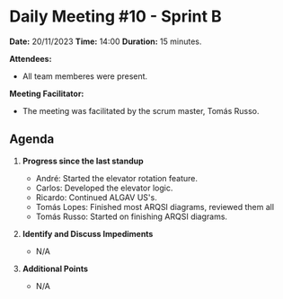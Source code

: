 # Daily Meeting #10 - Sprint B

**Date:** 20/11/2023
**Time:** 14:00
**Duration:** 15 minutes.

**Attendees:**  
- All team memberes were present.

**Meeting Facilitator:**  
- The meeting was facilitated by the scrum master, Tomás Russo.

## Agenda

1. **Progress since the last standup**
   - André: Started the elevator rotation feature.
   - Carlos: Developed the elevator logic.
   - Ricardo: Continued ALGAV US's.
   - Tomás Lopes: Finished most ARQSI diagrams, reviewed them all
   - Tomás Russo: Started on finishing ARQSI diagrams.

2. **Identify and Discuss Impediments**
   - N/A
   
3. **Additional Points**
   - N/A
